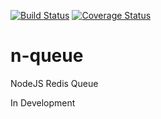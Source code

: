 [![Build Status](https://travis-ci.org/gregl83/n-queue.svg?branch=master)](https://travis-ci.org/gregl83/n-queue)
[![Coverage Status](https://coveralls.io/repos/gregl83/n-queue/badge.svg)](https://coveralls.io/r/gregl83/n-queue?branch=master)

# n-queue
NodeJS Redis Queue

In Development
